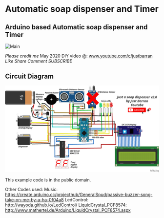 # Automatic soap dispenser and Timer 
## Arduino based Automatic soap dispenser and Timer 

![Main](/images/IMG_3429.JPG) 

_Please credit me_
May 2020
DIY video @: www.youtube.com/c/justbarran
*Like Share Comment SUBSCRIBE*

## Circuit Diagram

![Circuit](/circuit/JustaSoapV2circuit.png) 

This example code is in the public domain.

Other Codes used:
Music: https://create.arduino.cc/projecthub/GeneralSpud/passive-buzzer-song-take-on-me-by-a-ha-0f04a8
LedControl: http://wayoda.github.io/LedControl/
LiquidCrystal_PCF8574: http://www.mathertel.de/Arduino/LiquidCrystal_PCF8574.aspx
